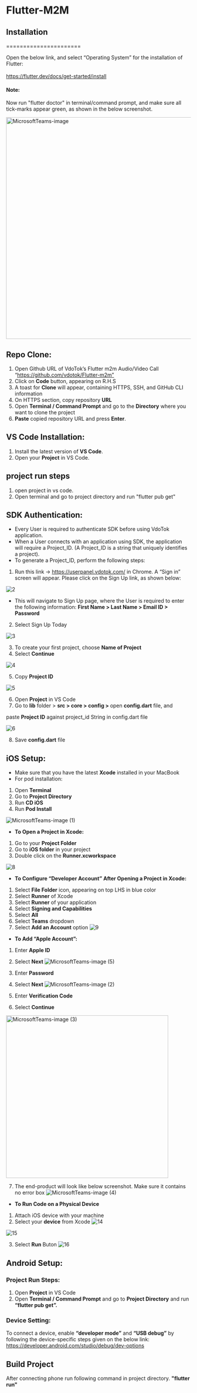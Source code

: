 # Flutter-M2M


## Installation

======================

Open the below link, and select “Operating System” for the installation of Flutter:  
<br/>
https://flutter.dev/docs/get-started/install 

#### Note: 
Now run "flutter doctor" in terminal/command prompt, and make sure all tick-marks appear green, as shown in the below screenshot. 

<img width="603" alt="MicrosoftTeams-image" src="https://user-images.githubusercontent.com/86484384/139054351-32baf182-20d3-476a-b73e-df1927210ffe.png">

## Repo Clone:	
1. Open Github URL of VdoTok’s Flutter m2m Audio/Video Call  “https://github.com/vdotok/Flutter-m2m”
2. Click on <b>Code</b> button, appearing on R.H.S
3. A toast for <b>Clone</b> will appear, containing HTTPS, SSH, and GitHub CLI  information
4. On HTTPS section, copy repository <b>URL</b> 
5. Open <b>Terminal / Command Prompt</b> and go to the <b>Directory</b> where you want to clone the project
6. <b>Paste</b> copied repository URL and press <b>Enter</b>.  

## VS Code Installation: 

1. Install the latest version of <b>VS Code</b>. 
2. Open your <b>Project</b> in VS Code. 

## project run steps
1. open project in vs code. 
2. Open terminal and go to project directory and run "flutter pub get"


## SDK Authentication: 

* Every User is required to authenticate SDK before using VdoTok application. 
* When a User connects with an application using SDK, the application will require a Project_ID. (A Project_ID is a string that uniquely identifies a project). 
* To generate a Project_ID, perform the following steps: 

1. Run this link -> https://userpanel.vdotok.com/ in Chrome. A “Sign in” screen will appear. Please click on the Sign Up link, as shown below: 

![2](https://user-images.githubusercontent.com/86484384/139055385-c14b148c-b056-4065-9482-249c134f5651.jpg)

* This will navigate to Sign Up page, where the User is required to enter the following information: <b>First Name > Last Name > Email ID > Password </b>

2. Select Sign Up Today 

![3](https://user-images.githubusercontent.com/86484384/139064711-bea2bf70-7f02-4655-a98c-94a40d8d712b.jpg)

3. To create your first project, choose <b>Name of Project</b>
4. Select <b>Continue</b>

![4](https://user-images.githubusercontent.com/86484384/139066181-f60b1870-b2cd-4506-9a36-cf8989c7d4df.jpg)

5. Copy <b>Project ID</b>

![5](https://user-images.githubusercontent.com/86484384/139066525-c88c03fe-ec5a-413d-9294-1f38fb28edfa.jpg)

6. Open <b>Project</b> in VS Code
7. Go to <b>lib</b> folder > <b> src > core > config > </b> open <b>config.dart</b> file, and 

paste <b>Project ID</b> against project_id String in config.dart file

![6](https://user-images.githubusercontent.com/86484384/139203408-9bee3cf8-73c1-4297-8f2f-224aaabba3bb.jpg)

8. Save <b>config.dart</b> file 

## iOS Setup: 

* Make sure that you have the latest <b>Xcode</b> installed in your MacBook 
* For pod installation: 

1. Open <b>Terminal</b>
2. Go to <b>Project Directory</b>
3. Run <b>CD iOS</b>
4. Run <b>Pod Install</b>

![MicrosoftTeams-image (1)](https://user-images.githubusercontent.com/86484384/139202518-daeb9b97-fa18-476b-bc5f-d48020131d92.jpg)

* <b>To Open a Project in Xcode: </b>
1. Go to your <b>Project Folder</b>
2. Go to <b>iOS folder</b> in your project 
3. Double click on the <b>Runner.xcworkspace </b>

![8](https://user-images.githubusercontent.com/86484384/139203776-bf1fe5fd-2530-4d4b-b30e-199468429449.jpg)

* <b>To Configure “Developer Account” After Opening a Project in Xcode: </b>

1. Select <b>File Folder</b> icon, appearing on top LHS in blue color 
2. Select <b>Runner</b> of Xcode 
3. Select <b>Runner</b> of your application 
4. Select <b>Signing and Capabilities</b>
5. Select <b>All</b>
6. Select <b>Teams</b> dropdown 
7. Select <b>Add an Account</b> option 
![9](https://user-images.githubusercontent.com/86484384/139213606-e091c899-d631-44d2-95d7-a41542a17d61.jpg)

* <b>To Add “Apple Account”: </b>
1. Enter <b>Apple ID </b>
2. Select <b>Next </b>
![MicrosoftTeams-image (5)](https://user-images.githubusercontent.com/86484384/139230893-a99c0476-ea9d-4df3-bcf2-ee163bf702d7.jpg)

3. Enter <b>Password </b>
4. Select <b>Next </b>
![MicrosoftTeams-image (2)](https://user-images.githubusercontent.com/86484384/139231712-f94b1e76-fda8-435a-9284-ccc09e4d9d96.jpg)

5. Enter <b>Verification Code</b>
6. Select <b>Continue </b>
<img width="442" alt="MicrosoftTeams-image (3)" src="https://user-images.githubusercontent.com/86484384/139232081-ba1d8eed-2075-4cac-84f0-b1c3083e3079.png">

7. The end-product will look like below screenshot. Make sure it contains no error box 
![MicrosoftTeams-image (4)](https://user-images.githubusercontent.com/86484384/139232686-8c872744-db54-4785-bc1b-b22ae0691dd3.jpg)

* <b>To Run Code on a Physical Device</b>
1. Attach iOS device with your machine 
2. Select your <b>device</b> from Xcode 
![14](https://user-images.githubusercontent.com/86484384/139233823-ea67475a-d919-4945-88da-5a205a86bac0.jpg)

![15](https://user-images.githubusercontent.com/86484384/139233996-d47eee74-33f8-42fc-96f2-b157da018e67.jpg)

3. Select <b>Run</b> Buton
![16](https://user-images.githubusercontent.com/86484384/139234426-e5a54b59-b050-4038-83d2-592b0dbc3343.jpg)

## Android Setup: 

### Project Run Steps: 

1. Open <b>Project</b> in VS Code 
2. Open <b>Terminal / Command Prompt</b> and go to <b>Project Directory</b> and run <b>“flutter pub get”. </b>

### Device Setting: 

To connect a device, enable <b>“developer mode”</b> and <b>“USB debug”</b> by following the device-specific steps given on the below link:  
https://developer.android.com/studio/debug/dev-options 

## Build Project 

After connecting phone run following command in project directory. <b>"flutter run"</b>
